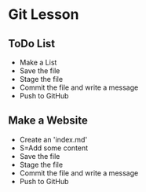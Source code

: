 # Git Lesson

## ToDo List

* Make a List
* Save the file
* Stage the file
* Commit the file and write a message
* Push to GitHub

## Make a Website

* Create an 'index.md'
* S=Add some content
* Save the file
* Stage the file
* Commit the file and write a message
* Push to GitHub
